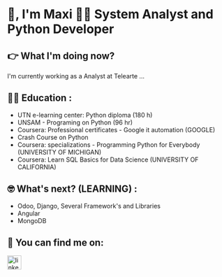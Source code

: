 # 👋, I'm Maxi 👨‍💻 System Analyst and Python Developer
## 👉 What I'm doing now?
I'm currently working as a Analyst at Telearte ... 


## 👨‍🏫 Education :
- UTN e-learning center: Python diploma (180 h)
- UNSAM - Programing on Python (96 hr)
- Coursera: Professional certificates - Google it automation (GOOGLE)
 - Crash Course on Python   
- Coursera: specializations - Programming Python for Everybody (UNIVERSITY OF MICHIGAN)
- Coursera: Learn SQL Basics for Data Science (UNIVERSITY OF CALIFORNIA)


## 🤓 What's next? (LEARNING) :
- Odoo, Django, Several Framework's and Libraries
- Angular
- MongoDB

## 🤟 You can find me on:
  <a href="https://www.linkedin.com/in/sapficonsultant" target="blank" rel="noopener">
    <img src='https://cdn.jsdelivr.net/npm/simple-icons@3.0.1/icons/linkedin.svg' alt='linkedin' height='32'> 
  </a>
</p>

